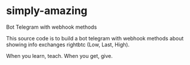 # simply-amazing
Bot Telegram with webhook methods

This source code is to build a bot telegram with webhook methods about showing info exchanges rightbtc (Low, Last, High).

When you learn, teach. When you get, give.
